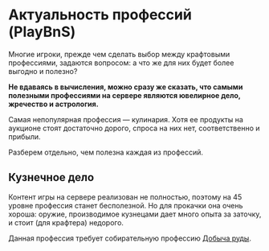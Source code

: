 # Актуальность профессий (PlayBnS)

Многие игроки, прежде чем сделать выбор между крафтовыми профессиями, задаются вопросом: а что же для них будет более выгодно и полезно?

**Не вдаваясь в вычисления, можно сразу же сказать, что самыми полезными профессиями на сервере являются ювелирное дело, жречество и астрология.**

Самая непопулярная профессия — кулинария. Хотя ее продукты на аукционе стоят достаточно дорого, спроса на них нет, соответственно и прибыли.

Разберем отдельно, чем полезна каждая из профессий.


## Кузнечное дело

Контент игры на сервере реализован не полностью, поэтому на 45 уровне профессия станет бесполезной. Но для прокачки она очень хороша: оружие, производимое кузнецами дает много опыта за заточку, и стоит (для крафтера) недорого.

Данная профессия требует собирательную профессию [Добыча руды](../ingredients/oremining/).